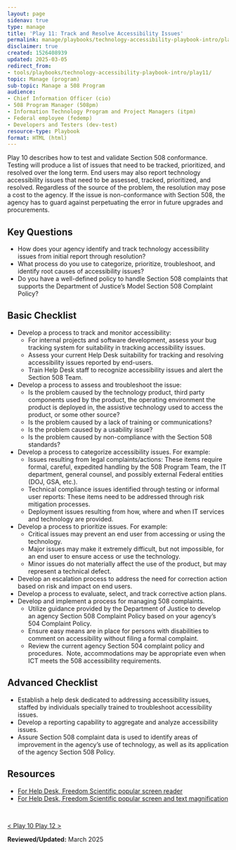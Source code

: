 ```yaml
---
layout: page
sidenav: true
type: manage
title: 'Play 11: Track and Resolve Accessibility Issues'
permalink: manage/playbooks/technology-accessibility-playbook-intro/play11/
disclaimer: true
created: 1526408939
updated: 2025-03-05
redirect_from:
- tools/playbooks/technology-accessibility-playbook-intro/play11/
topic: Manage (program)
sub-topic: Manage a 508 Program
audience:
- Chief Information Officer (cio)
- 508 Program Manager (508pm)
- Information Technology Program and Project Managers (itpm)
- Federal employee (fedemp)
- Developers and Testers (dev-test)
resource-type: Playbook
format: HTML (html)
---
```


Play 10 describes how to test and validate Section 508 conformance. Testing will produce a list of issues that need to be tracked, prioritized, and resolved over the long term. End users may also report technology accessibility issues that need to be assessed, tracked, prioritized, and resolved. Regardless of the source of the problem, the resolution may pose a cost to the agency. If the issue is non-conformance with Section 508, the agency has to guard against perpetuating the error in future upgrades and procurements.

## Key Questions

  * How does your agency identify and track technology accessibility issues from initial report through resolution?
  * What process do you use to categorize, prioritize, troubleshoot, and identify root causes of accessibility issues?
  * Do you have a well-defined policy to handle Section 508 complaints that supports the Department of Justice&rsquo;s Model Section 508 Complaint Policy?

## Basic Checklist

  * Develop a process to track and monitor accessibility:
      * For internal projects and software development, assess your bug tracking system for suitability in tracking accessibility issues.
      * Assess your current Help Desk suitability for tracking and resolving accessibility issues reported by end-users.
      * Train Help Desk staff to recognize accessibility issues and alert the Section 508 Team.
  * Develop a process to assess and troubleshoot the issue:
      * Is the problem caused by the technology product, third party components used by the product, the operating environment the product is deployed in, the assistive technology used to access the product, or some other source?
      * Is the problem caused by a lack of training or communications?
      * Is the problem caused by a usability issue?
      * Is the problem caused by non-compliance with the Section 508 standards?
  * Develop a process to categorize accessibility issues. For example:
      * Issues resulting from legal complaints/actions: These items require formal, careful, expedited handling by the 508 Program Team, the IT department, general counsel, and possibly external Federal entities (DOJ, GSA, etc.).
      * Technical compliance issues identified through testing or informal user reports: These items need to be addressed through risk mitigation processes.
      * Deployment issues resulting from how, where and when IT services and technology are provided.
  * Develop a process to prioritize issues. For example:
      * Critical issues may prevent an end user from accessing or using the technology.
      * Major issues may make it extremely difficult, but not impossible, for an end user to ensure access or use the technology.
      * Minor issues do not materially affect the use of the product, but may represent a technical defect.
  * Develop an escalation process to address the need for correction action based on risk and impact on end users.
  * Develop a process to evaluate, select, and track corrective action plans.
  * Develop and implement a process for managing 508 complaints.
      * Utilize guidance provided by the Department of Justice to develop an agency Section 508 Complaint Policy based on your agency&rsquo;s 504 Complaint Policy.
      * Ensure easy means are in place for persons with disabilities to comment on accessibility without filing a formal complaint.
      * Review the current agency Section 504 complaint policy and procedures.&nbsp; Note, accommodations may be appropriate even when ICT meets the 508 accessibility requirements.

## Advanced Checklist

  * Establish a help desk dedicated to addressing accessibility issues, staffed by individuals specially trained to troubleshoot accessibility issues.
  * Develop a reporting capability to aggregate and analyze accessibility issues.
  * Assure Section 508 complaint data is used to identify areas of improvement in the agency&rsquo;s use of technology, as well as its application of the agency Section 508 Policy.

## Resources

  * <a href="https://support.freedomscientific.com/support" target="_blank" class="usa-link--external">For Help Desk, Freedom Scientific popular screen reader</a>
  * <a href="https://support.freedomscientific.com/support" target="_blank" class="usa-link--external">For Help Desk, Freedom Scientific popular screen and text magnification</a>

&nbsp;
<div id="prev-next-section">
    <a class="prev-page" title="Go to Play 10" 
      href="{{site.baseurl}}/manage/playbooks/technology-accessibility-playbook-intro/play10"> < Play 10    
      </a>
    <a class="prev-page" title="Go to Play 12"
      href="{{site.baseurl}}/manage/playbooks/technology-accessibility-playbook-intro/play12"> Play 12 >
    </a>
</div>

**Reviewed/Updated:** March 2025
